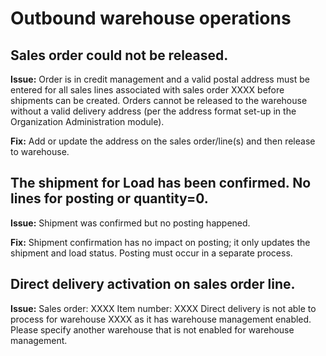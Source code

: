 ﻿# Outbound warehouse operations

## Sales order could not be released.

**Issue:** Order is in credit management and a valid postal address must be entered for all sales lines associated with sales order XXXX before shipments can be created. Orders cannot be released to the warehouse without a valid delivery address (per the address format set-up in the Organization Administration module).

**Fix:** Add or update the address on the sales order/line(s) and then release to warehouse.

## The shipment for Load has been confirmed. No lines for posting or quantity=0.

**Issue:** Shipment was confirmed but no posting happened.

**Fix:** Shipment confirmation has no impact on posting; it only updates the shipment and load status. Posting must occur in a separate process.

## Direct delivery activation on sales order line.

**Issue:** Sales order: XXXX Item number: XXXX Direct delivery is not able to process for warehouse XXXX as it has warehouse management enabled. Please specify another warehouse that is not enabled for warehouse management.
